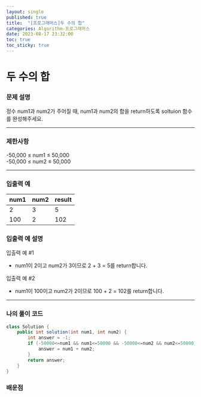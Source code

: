 ```yaml
---
layout: single
published: true
title:  "[프로그래머스]두 수의 합"
categories: Algorithm-프로그래머스
date: 2023-08-17 23:32:00
toc: true
toc_sticky: true
---
```


# 두 수의 합

### 문제 설명
정수 num1과 num2가 주어질 때, num1과 num2의 합을 return하도록 soltuion 함수를 완성해주세요.

----------------

### 제한사항
-50,000 ≤ num1 ≤ 50,000  
-50,000 ≤ num2 ≤ 50,000  


----------------

### 입출력 예

|num1|	num2|	result|
|---|---|---|
|2|3|5|
|100|2|102|



### 입출력 예 설명

입출력 예 #1
* num1이 2이고 num2가 3이므로 2 + 3 = 5를 return합니다.  
  
입출력 예 #2
* num1이 100이고 num2가 2이므로 100 + 2 = 102를 return합니다.


----------------

### 나의 풀이 코드

```java
class Solution {
    public int solution(int num1, int num2) {
        int answer = -1;
        if (-50000<=num1 && num1<=50000 && -50000<=num2 && num2<=50000){
            answer = num1 + num2;
        }
        return answer;
    }
}

```

### 배운점

<p>

</p>



